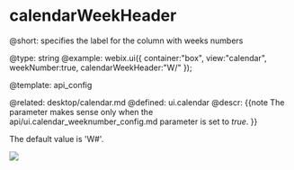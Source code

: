 calendarWeekHeader
=============


@short:
	specifies the label for the column with weeks numbers

@type: string
@example:
webix.ui({
	container:"box",
	view:"calendar",
    weekNumber:true,
    calendarWeekHeader:"W/"
});


@template:	api_config

@related: 
	desktop/calendar.md
@defined:	ui.calendar	
@descr:
{{note
The parameter makes sense only when the api/ui.calendar_weeknumber_config.md parameter is set to *true*.
}}

The default value is 'W#'.

<img src='api/calendar_week_header_property.png'></img>

